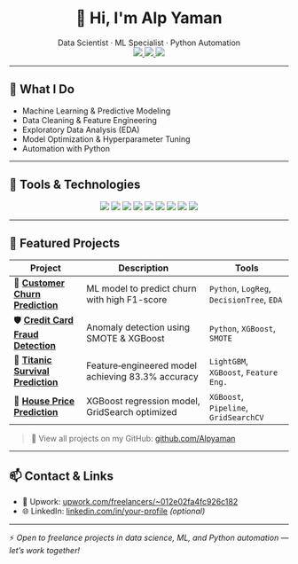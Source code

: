 <h1 align="center">👋 Hi, I'm Alp Yaman</h1>

<p align="center">
  Data Scientist · ML Specialist · Python Automation<br>
  <a href="https://www.upwork.com/freelancers/~012e02fa4fc926c182">
    <img src="https://img.shields.io/badge/Upwork-Freelancer-success?style=for-the-badge&logo=Upwork&logoColor=white"/>
  </a>
  <a href="mailto:alpyaman3@gmail.com">
    <img src="https://img.shields.io/badge/Email-alpyaman3@gmail.com-red?style=for-the-badge&logo=gmail&logoColor=white"/>
  </a>
  <a href="https://github.com/Alpyaman">
    <img src="https://img.shields.io/github/followers/Alpyaman?label=Follow&style=for-the-badge&logo=github"/>
  </a>
</p>

---

## 🚀 What I Do

- Machine Learning & Predictive Modeling  
- Data Cleaning & Feature Engineering  
- Exploratory Data Analysis (EDA)  
- Model Optimization & Hyperparameter Tuning  
- Automation with Python  

---

## 🧠 Tools & Technologies

<p align="center">
  <img src="https://img.shields.io/badge/Python-3776AB?style=for-the-badge&logo=python&logoColor=white"/>
  <img src="https://img.shields.io/badge/Pandas-150458?style=for-the-badge&logo=pandas&logoColor=white"/>
  <img src="https://img.shields.io/badge/Numpy-013243?style=for-the-badge&logo=numpy&logoColor=white"/>
  <img src="https://img.shields.io/badge/Scikit--Learn-F7931E?style=for-the-badge&logo=scikit-learn&logoColor=white"/>
  <img src="https://img.shields.io/badge/XGBoost-00B0A5?style=for-the-badge"/>
  <img src="https://img.shields.io/badge/LightGBM-8BC34A?style=for-the-badge"/>
  <img src="https://img.shields.io/badge/Jupyter-F37626?style=for-the-badge&logo=jupyter&logoColor=white"/>
  <img src="https://img.shields.io/badge/Streamlit-FF4B4B?style=for-the-badge&logo=streamlit&logoColor=white"/>
  <img src="https://img.shields.io/badge/Git-F05032?style=for-the-badge&logo=git&logoColor=white"/>
</p>

---

## 📂 Featured Projects

| Project | Description | Tools |
|--------|-------------|-------|
| 🎯 **[Customer Churn Prediction](https://github.com/Alpyaman/telco_churn_project)** | ML model to predict churn with high F1-score | `Python`, `LogReg`, `DecisionTree`, `EDA` |
| 🛡️ **[Credit Card Fraud Detection](https://github.com/Alpyaman/Credit-Card-Fraud-Detection-Kaggle)** | Anomaly detection using SMOTE & XGBoost | `Python`, `XGBoost`, `SMOTE` |
| 🚢 **[Titanic Survival Prediction](https://github.com/Alpyaman/Titanic_ML_From_Disaster)** | Feature‑engineered model achieving 83.3% accuracy | `LightGBM`, `XGBoost`, `Feature Eng.` |
| 🏡 **[House Price Prediction](https://github.com/Alpyaman/House_Price_Prediction_Project)** | XGBoost regression model, GridSearch optimized | `XGBoost`, `Pipeline`, `GridSearchCV` |

> 📁 View all projects on my GitHub: [github.com/Alpyaman](https://github.com/Alpyaman?tab=repositories)

---

## 📫 Contact & Links

- 💼 Upwork: [upwork.com/freelancers/~012e02fa4fc926c182](https://www.upwork.com/freelancers/~012e02fa4fc926c182)  
- 🌐 LinkedIn: [linkedin.com/in/your-profile](https://linkedin.com/in/alp-yaman-75a901174/) _(optional)_  

---

⚡ *Open to freelance projects in data science, ML, and Python automation — let’s work together!*
